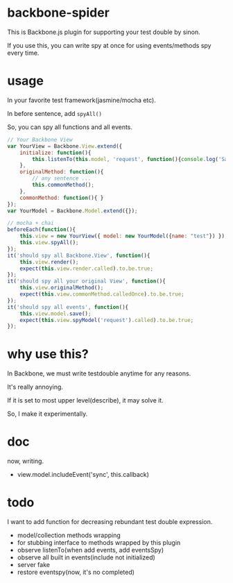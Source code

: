 # backbone-spider

This is Backbone.js plugin for supporting your test double by sinon.

If you use this, you can write spy at once for using events/methods spy every time.

# usage

In your favorite test framework(jasmine/mocha etc).

In before sentence, add ```spyAll()```

So, you can spy all functions and all events.

```javascript
// Your Backbone View
var YourView = Backbone.View.extend({
    initialize: function(){
        this.listenTo(this.model, 'request', function(){console.log('Saving');});
    },
    originalMethod: function(){
        // any sentence ...
        this.commonMethod();
    },
    commonMethod: function(){ }
});
var YourModel = Backbone.Model.extend({});

// mocha + chai
beforeEach(function(){
    this.view = new YourView({ model: new YourModel({name: "test"}) });
    this.view.spyAll();
});
it('should spy all Backbone.View', function(){
    this.view.render();
    expect(this.view.render.called).to.be.true;
});
it('should spy all your original View', function(){
    this.view.originalMethod();
    expect(this.view.commonMethod.calledOnce).to.be.true;
});
it('should spy all events', function(){
    this.view.model.save();
    expect(this.view.spyModel('request').called).to.be.true;
});
```

# why use this?

In Backbone, we must write testdouble anytime for any reasons.

It's really annoying.

If it is set to most upper level(describe), it may solve it.

So, I make it experimentally.

# doc

now, writing.

- view.model.includeEvent('sync', this.callback)


# todo

I want to add function for decreasing rebundant test double expression.

- model/collection methods wrapping
- for stubbing interface to methods wrapped by this plugin
- observe listenTo(when add events, add eventsSpy)
- observe all built in events(include not initialized)
- server fake
- restore eventspy(now, it's no completed)

